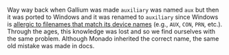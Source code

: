 Way way back when Gallium was made `auxiliary` was named `aux` but then it was
ported to Windows and it was renamed to `auxiliary` since Windows is [allergic to
filenames that match its device names](https://docs.microsoft.com/en-us/windows/win32/fileio/naming-a-file#naming-conventions)
(e.g., `AUX`, `CON`, `PRN`, etc.). Through the ages, this knowledge was lost
and so we find ourselves with the same problem. Although
Monado inherited the correct name, the same old mistake was made in docs.
